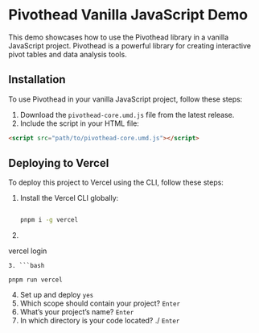 # Pivothead Vanilla JavaScript Demo

This demo showcases how to use the Pivothead library in a vanilla JavaScript project. Pivothead is a powerful library for creating interactive pivot tables and data analysis tools.

## Installation

To use Pivothead in your vanilla JavaScript project, follow these steps:

1. Download the `pivothead-core.umd.js` file from the latest release.
2. Include the script in your HTML file:

```html
<script src="path/to/pivothead-core.umd.js"></script>
```
## Deploying to Vercel

To deploy this project to Vercel using the CLI, follow these steps:

1. Install the Vercel CLI globally:
   ```bash
   
   pnpm i -g vercel

   ```

2.  ```bash 

   vercel login

   ```
3. ```bash 

   pnpm run vercel

   ```

4. Set up and deploy ```yes```
5. Which scope should contain your project? ```Enter```
6. What’s your project’s name?  ```Enter```
7. In which directory is your code located? ./  ```Enter```